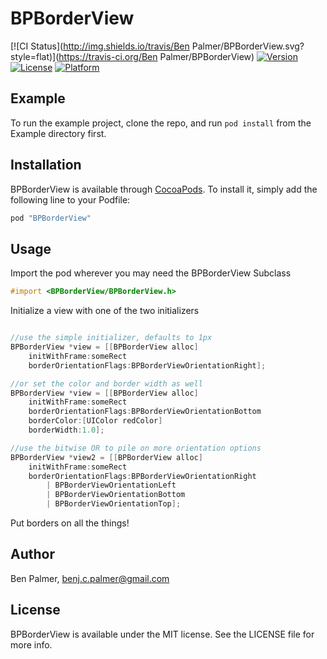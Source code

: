 # BPBorderView

[![CI Status](http://img.shields.io/travis/Ben Palmer/BPBorderView.svg?style=flat)](https://travis-ci.org/Ben Palmer/BPBorderView)
[![Version](https://img.shields.io/cocoapods/v/BPBorderView.svg?style=flat)](http://cocoapods.org/pods/BPBorderView)
[![License](https://img.shields.io/cocoapods/l/BPBorderView.svg?style=flat)](http://cocoapods.org/pods/BPBorderView)
[![Platform](https://img.shields.io/cocoapods/p/BPBorderView.svg?style=flat)](http://cocoapods.org/pods/BPBorderView)

## Example

To run the example project, clone the repo, and run `pod install` from the Example directory first.

## Installation

BPBorderView is available through [CocoaPods](http://cocoapods.org). To install
it, simply add the following line to your Podfile:

```ruby
pod "BPBorderView"
```

## Usage

Import the pod wherever you may need the BPBorderView Subclass
```objective-c
#import <BPBorderView/BPBorderView.h>
```

Initialize a view with one of the two initializers
```objective-c

//use the simple initializer, defaults to 1px 
BPBorderView *view = [[BPBorderView alloc] 
	initWithFrame:someRect 
	borderOrientationFlags:BPBorderViewOrientationRight];

//or set the color and border width as well
BPBorderView *view = [[BPBorderView alloc] 
	initWithFrame:someRect 
	borderOrientationFlags:BPBorderViewOrientationBottom 
	borderColor:[UIColor redColor] 
	borderWidth:1.0];

//use the bitwise OR to pile on more orientation options
BPBorderView *view2 = [[BPBorderView alloc] 
	initWithFrame:someRect 
	borderOrientationFlags:BPBorderViewOrientationRight
 		| BPBorderViewOrientationLeft
 		| BPBorderViewOrientationBottom
 		| BPBorderViewOrientationTop];
```

Put borders on all the things!

## Author

Ben Palmer, benj.c.palmer@gmail.com

## License

BPBorderView is available under the MIT license. See the LICENSE file for more info.
